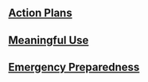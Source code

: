 
## [Action Plans](action-plans.md)
## [Meaningful Use](meaningful-use.md)
## [Emergency Preparedness](emergency-preparedness.md)

